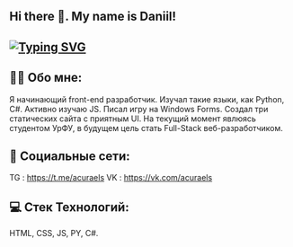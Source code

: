 ## Hi there 👋. My name is Daniil!

## [![Typing SVG](https://readme-typing-svg.demolab.com/?lines=Front-end+developer;Using+React+framework)](https://git.io/typing-svg)

## 👨‍💻 Обо мне:
Я начинающий front-end разработчик. Изучал такие языки, как Python, C#. Активно изучаю JS. Писал игру на Windows Forms. Создал три статических сайта с приятным UI. На текущий момент явлюясь студентом УрФУ, в будущем цель стать Full-Stack веб-разработчиком.

## 📝 Социальные сети:
TG : https://t.me/acuraels
VK : https://vk.com/acuraels

## 💻 Стек Технологий:
HTML, CSS, JS, PY, C#.

<!--
**acuraels/acuraels** is a ✨ _special_ ✨ repository because its `README.md` (this file) appears on your GitHub profile.

Here are some ideas to get you started:

- 🔭 I’m currently working on ...
- 🌱 I’m currently learning ...
- 👯 I’m looking to collaborate on ...
- 🤔 I’m looking for help with ...
- 💬 Ask me about ...
- 📫 How to reach me: ...
- 😄 Pronouns: ...
- ⚡ Fun fact: ...
-->
